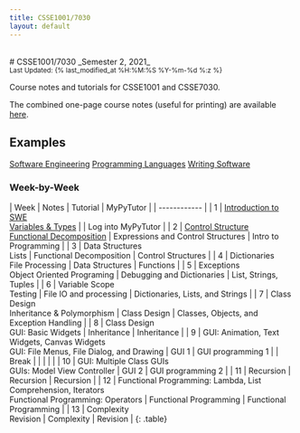 ```yaml
---
title: CSSE1001/7030
layout: default
---
```

<br/>
# CSSE1001/7030
_Semester 2, 2021_<br/>
<small>Last Updated: {% last_modified_at %H:%M:%S %Y-%m-%d %:z %}</small>

Course notes and tutorials for CSSE1001 and CSSE7030.

The combined one-page course notes (useful for printing) are available [here](/notes/all).

## Examples
[Software Engineering](/notes/software-engineering)
[Programming Languages](/notes/programming-languages)
[Writing Software](/notes/writing-software)

### Week-by-Week

| Week | Notes | Tutorial | MyPyTutor |
| ------------ |
| 1 | [Introduction to SWE](/notes/software-engineering)<br/>[Variables & Types](/notes/variables-types) | | Log into MyPyTutor |
| 2 | [Control Structure](/notes/control-structures)<br/>[Functional Decomposition](/notes/functional-decomp) | Expressions and Control Structures | Intro to Programming |
| 3 | Data Structures<br/>Lists | Functional Decomposition | Control Structures |
| 4 | Dictionaries<br/>File Processing | Data Structures | Functions |
| 5 | Exceptions<br/>Object Oriented Programing | Debugging and Dictionaries | List, Strings, Tuples |
| 6 | Variable Scope<br/>Testing | File IO and processing | Dictionaries, Lists, and Strings |
| 7 | Class Design<br/>Inheritance & Polymorphism | Class Design | Classes, Objects, and Exception Handling |
| 8 | Class Design<br/>GUI: Basic Widgets | Inheritance | Inheritance |
| 9 | GUI: Animation, Text Widgets, Canvas Widgets<br/>GUI: File Menus, File Dialog, and Drawing | GUI 1 | GUI programming 1 |
| Break | | | | |
| 10 | GUI: Multiple Class GUIs<br/>GUIs: Model View Controller | GUI 2 | GUI programming 2 |
| 11 | Recursion | Recursion | Recursion |
| 12 | Functional Programming: Lambda, List Comprehension, Iterators<br/>Functional Programming: Operators | Functional Programming | Functional Programming |
| 13 | Complexity<br/>Revision | Complexity | Revision |
{: .table}
